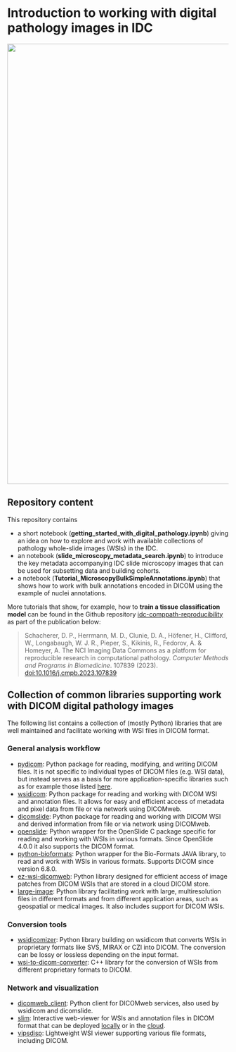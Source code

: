 # Introduction to working with digital pathology images in IDC
<img src="https://github.com/ImagingDataCommons/IDC-Tutorials/releases/download/0.20.0/patho_images.jpeg" width="1000"/>

## Repository content
This repository contains 
* a short notebook (**getting_started_with_digital_pathology.ipynb**) giving an idea on how to explore and work with available collections of pathology whole-slide images (WSIs) in the IDC. 
* an notebook (**slide_microscopy_metadata_search.ipynb**) to introduce the key metadata accompanying IDC slide microscopy images that can be used for subsetting data and building cohorts.
* a notebook (**Tutorial_MicroscopyBulkSimpleAnnotations.ipynb**) that shows how to work with bulk annotations encoded in DICOM using the example of nuclei annotations. 

More tutorials that show, for example, how to **train a tissue classification model** can be found in the Github repository [idc-comppath-reproducibility](https://github.com/ImagingDataCommons/idc-comppath-reproducibility) as part of the publication below:

> Schacherer, D. P., Herrmann, M. D., Clunie, D. A., Höfener, H., Clifford, W., Longabaugh, W. J. R., Pieper, S., Kikinis, R., Fedorov, A. & Homeyer, A. The NCI Imaging Data Commons as a platform for reproducible research in computational pathology. _Computer Methods and Programs in Biomedicine_. 107839 (2023). [doi:10.1016/j.cmpb.2023.107839](https://doi.org/10.1016/j.cmpb.2023.107839)


## Collection of common libraries supporting work with DICOM digital pathology images 
The following list contains a collection of (mostly Python) libraries that are well maintained and facilitate working with WSI files in DICOM format. 

### General analysis workflow
* [pydicom](https://github.com/pydicom/pydicom): Python package for reading, modifying, and writing DICOM files. It is not specific to individual types of DICOM files (e.g. WSI data), but instead serves as a basis for more application-specific libraries such as for example those listed [here](https://github.com/pydicom).  
* [wsidicom](https://github.com/imi-bigpicture/wsidicom): Python package for reading and working with DICOM WSI and annotation files. It allows for easy and efficient access of metadata and pixel data from file or via network using DICOMweb.
* [dicomslide](https://github.com/ImagingDataCommons/dicomslide): Python package for reading and working with DICOM WSI and derived information from file or via network using DICOMweb. 
* [openslide](https://pypi.org/project/openslide-python/): Python wrapper for the OpenSlide C package specific for reading and working with WSIs in various formats. Since OpenSlide 4.0.0 it also supports the DICOM format.
* [python-bioformats](https://github.com/CellProfiler/python-bioformats/tree/master): Python wrapper for the Bio-Formats JAVA library, to read and work with WSIs in various formats. Supports DICOM since version 6.8.0.
* [ez-wsi-dicomweb](https://github.com/GoogleCloudPlatform/EZ-WSI-DICOMweb): Python library designed for efficient access of image patches from DICOM WSIs that are stored in a cloud DICOM store. 
* [large-image](https://github.com/girder/large_image): Python library facilitating work with large, multiresolution files in different formats and from different application areas, such as geospatial or medical images. It also includes support for DICOM WSIs.

### Conversion tools
* [wsidicomizer](https://github.com/imi-bigpicture/wsidicomizer): Python library building on wsidicom that converts WSIs in proprietary formats like SVS, MIRAX or CZI into DICOM. The conversion can be lossy or lossless depending on the input format.
* [wsi-to-dicom-converter](https://github.com/GoogleCloudPlatform/wsi-to-dicom-converter): C++ library for the conversion of WSIs from different proprietary formats to DICOM.

### Network and visualization 
* [dicomweb_client](https://github.com/ImagingDataCommons/dicomweb-client): Python client for DICOMweb services, also used by wsidicom and dicomslide.
* [slim](https://github.com/ImagingDataCommons/idc-slim): Interactive web-viewer for WSIs and annotation files in DICOM format that can be deployed [locally](https://github.com/ImagingDataCommons/slim) or in the [cloud](https://tinyurl.com/idc-slim-gcp).
* [vipsdisp](https://github.com/jcupitt/vipsdisp): Lightweight WSI viewer supporting various file formats, including DICOM. 

